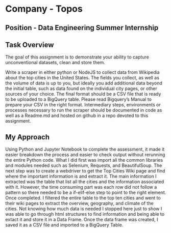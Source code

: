 # Company - Topos
## Position - Data Engineering Summer Internship


## Task Overview

The goal of this assignment is to demonstrate your ability to capture unconventional datasets, clean and store them.

Write a scraper in either python or NodeJS to collect data from Wikipedia about the top cities in the United States. The fields you collect, as well as the volume of data is up to you, but ideally you add additional data beyond the initial table, such as data found on the individual city pages, or other sources of your choice. The final format should be a CSV file that is ready to be uploaded to a BigQuery table. Please read Bigquery’s Manual to prepare your CSV in the right format. Intermediary steps, environments or processes necessary to run the scraper should be documented in code as well as a Readme.md and hosted on github in a repo devoted to this assignment. 


## My Approach

Using Python and Jupyter Notebook to complete the assessment, it made it easier breakdown the process and easier to check output without rerunning the entire Python code. What I did first was import all the common libraries and modules needed such as Selenium, Requests, and BeautifulSoup. The next step was to create a webdriver to get the Top Cities Wiki page and find where the important information is and extract it. The main information I extracted was the table that list all the cities and the information associated with it. However, the time consuming part was each row did not follow a pattern so there needed to be a if-elif-else step to point to the right element. Once completed. I filtered the entire table to the top ten cities and went to their wiki pages to extract the overview, geography, and climate of the cities. Not knowing how much data is needed I stopped here just to show I was able to go through html structures to find information and being able to extact it and store it in a Data Frame. Once the data frame was created, I saved it as a CSV file and imported to a BigQuery Table.